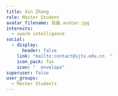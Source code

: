 ```yaml
---
title: Xin Zhang
role: Master Student
avatar_filename: 张鑫.avatar.jpg
interests:
  - swarm intelligence
social:
  - display:
      header: false
    link: "mailto:contact@sjtu.edu.cn  "
    icon_pack: fas
    icon: "  envelope"
superuser: false
user_groups:
  - Master Students
---
```


